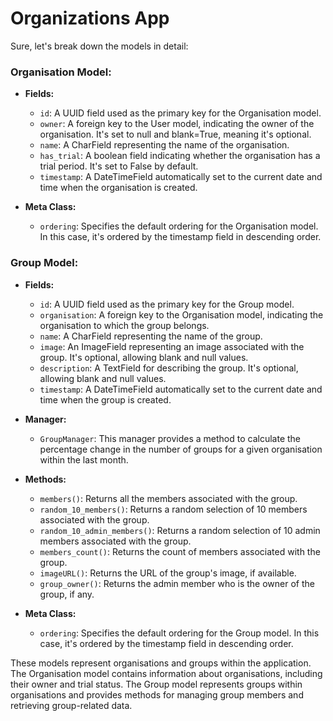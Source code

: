# Organizations App

Sure, let's break down the models in detail:

### Organisation Model:

- **Fields:**
  - `id`: A UUID field used as the primary key for the Organisation model.
  - `owner`: A foreign key to the User model, indicating the owner of the organisation. It's set to null and blank=True, meaning it's optional.
  - `name`: A CharField representing the name of the organisation.
  - `has_trial`: A boolean field indicating whether the organisation has a trial period. It's set to False by default.
  - `timestamp`: A DateTimeField automatically set to the current date and time when the organisation is created.

- **Meta Class:**
  - `ordering`: Specifies the default ordering for the Organisation model. In this case, it's ordered by the timestamp field in descending order.

### Group Model:

- **Fields:**
  - `id`: A UUID field used as the primary key for the Group model.
  - `organisation`: A foreign key to the Organisation model, indicating the organisation to which the group belongs.
  - `name`: A CharField representing the name of the group.
  - `image`: An ImageField representing an image associated with the group. It's optional, allowing blank and null values.
  - `description`: A TextField for describing the group. It's optional, allowing blank and null values.
  - `timestamp`: A DateTimeField automatically set to the current date and time when the group is created.

- **Manager:**
  - `GroupManager`: This manager provides a method to calculate the percentage change in the number of groups for a given organisation within the last month.

- **Methods:**
  - `members()`: Returns all the members associated with the group.
  - `random_10_members()`: Returns a random selection of 10 members associated with the group.
  - `random_10_admin_members()`: Returns a random selection of 10 admin members associated with the group.
  - `members_count()`: Returns the count of members associated with the group.
  - `imageURL()`: Returns the URL of the group's image, if available.
  - `group_owner()`: Returns the admin member who is the owner of the group, if any.

- **Meta Class:**
  - `ordering`: Specifies the default ordering for the Group model. In this case, it's ordered by the timestamp field in descending order.

These models represent organisations and groups within the application. The Organisation model contains information about organisations, including their owner and trial status. The Group model represents groups within organisations and provides methods for managing group members and retrieving group-related data.